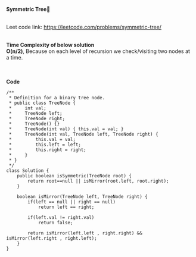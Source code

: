 **Symmetric Tree🏢**<br><br>

Leet code link: https://leetcode.com/problems/symmetric-tree/ <br><br>

**Time Complexity of below solution**<br>
**O(n/2)**, Because on each level of recursion we check/visiting two nodes at a time. 

<br><br>
**Code**<br>
```
/**
 * Definition for a binary tree node.
 * public class TreeNode {
 *     int val;
 *     TreeNode left;
 *     TreeNode right;
 *     TreeNode() {}
 *     TreeNode(int val) { this.val = val; }
 *     TreeNode(int val, TreeNode left, TreeNode right) {
 *         this.val = val;
 *         this.left = left;
 *         this.right = right;
 *     }
 * }
 */
class Solution {
    public boolean isSymmetric(TreeNode root) {
        return root==null || isMirror(root.left, root.right);
    }
    
    boolean isMirror(TreeNode left, TreeNode right) {
        if(left == null || right == null) 
            return left == right;
        
        if(left.val != right.val) 
            return false;
        
        return isMirror(left.left , right.right) && isMirror(left.right , right.left);
    }
}
```
